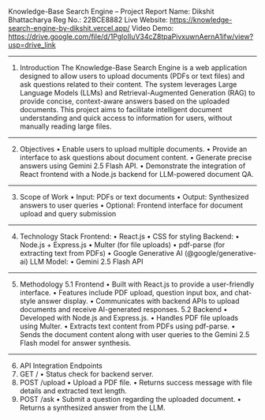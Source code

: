 Knowledge-Base Search Engine – Project Report
Name: Dikshit Bhattacharya
Reg No.: 22BCE8882
Live Website: https://knowledge-search-engine-by-dikshit.vercel.app/
Video Demo: https://drive.google.com/file/d/1PgloIIuV34cZ8tpaPivxuwnAernA1ifw/view?usp=drive_link
________________________________________
1. Introduction
The Knowledge-Base Search Engine is a web application designed to allow users to upload documents (PDFs or text files) and ask questions related to their content. The system leverages Large Language Models (LLMs) and Retrieval-Augmented Generation (RAG) to provide concise, context-aware answers based on the uploaded documents.
This project aims to facilitate intelligent document understanding and quick access to information for users, without manually reading large files.
________________________________________
2. Objectives
•	Enable users to upload multiple documents.
•	Provide an interface to ask questions about document content.
•	Generate precise answers using Gemini 2.5 Flash API.
•	Demonstrate the integration of React frontend with a Node.js backend for LLM-powered document QA.
________________________________________
3. Scope of Work
•	Input: PDFs or text documents
•	Output: Synthesized answers to user queries
•	Optional: Frontend interface for document upload and query submission
________________________________________
4. Technology Stack
Frontend:
•	React.js
•	CSS for styling
Backend:
•	Node.js + Express.js
•	Multer (for file uploads)
•	pdf-parse (for extracting text from PDFs)
•	Google Generative AI (@google/generative-ai)
LLM Model:
•	Gemini 2.5 Flash API
________________________________________
5. Methodology
5.1 Frontend
•	Built with React.js to provide a user-friendly interface.
•	Features include PDF upload, question input box, and chat-style answer display.
•	Communicates with backend APIs to upload documents and receive AI-generated responses.
5.2 Backend
•	Developed with Node.js and Express.js.
•	Handles PDF file uploads using Multer.
•	Extracts text content from PDFs using pdf-parse.
•	Sends the document content along with user queries to the Gemini 2.5 Flash model for answer synthesis.
________________________________________
6. API Integration
Endpoints
1.	GET /
•	Status check for backend server.
2.	POST /upload
•	Upload a PDF file.
•	Returns success message with file details and extracted text length.
3.	POST /ask
•	Submit a question regarding the uploaded document.
•	Returns a synthesized answer from the LLM.
